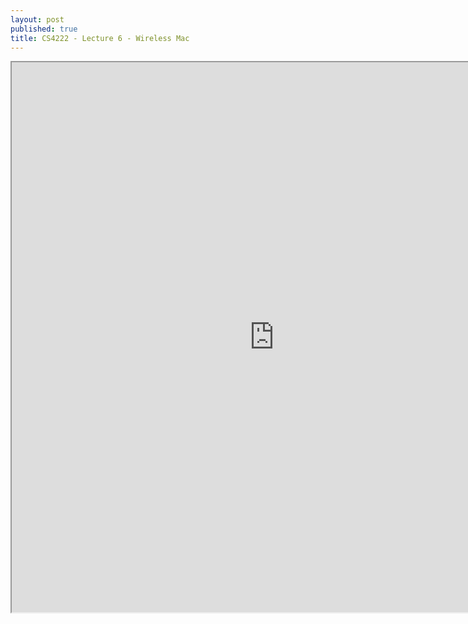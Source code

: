 ```yaml
---
layout: post
published: true
title: CS4222 - Lecture 6 - Wireless Mac
---
```

<iframe src="https://drive.google.com/file/d/1CBB-VSEIKLX-ztgZNVDS_KR-LbwdmsxK/preview" width="840" height="880"></iframe>
